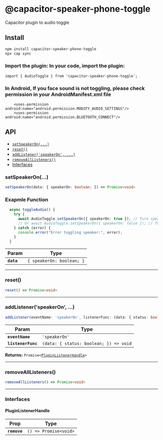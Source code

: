 # @capacitor-speaker-phone-toggle

Capacitor plugin to audio toggle

## Install

```bash
npm install capacitor-speaker-phone-toggle
npx cap sync
```
 ### Import the plugin: In your code, import the plugin:

```
import { AudioToggle } from 'capacitor-speaker-phone-toggle';
```
### In Android, If you face sound is not toggling, please check permission in your AndroidManifest.xml file
```
    <uses-permission android:name="android.permission.MODIFY_AUDIO_SETTINGS"/>
    <uses-permission android:name="android.permission.BLUETOOTH_CONNECT"/>
```
## API

<docgen-index>

* [`setSpeakerOn(...)`](#setspeakeron)
* [`reset()`](#reset)
* [`addListener('speakerOn', ...)`](#addlistenerspeakeron-)
* [`removeAllListeners()`](#removealllisteners)
* [Interfaces](#interfaces)

</docgen-index>

<docgen-api>
<!--Update the source file JSDoc comments and rerun docgen to update the docs below-->

### setSpeakerOn(...)

```typescript
setSpeakerOn(data: { speakerOn: boolean; }) => Promise<void>
```
### Exapmle Function

```typescript
  async toggleAudio() {
    try {
      await AudioToggle.setSpeakerOn({ speakerOn: true }); // Turn speaker on
      // Or await AudioToggle.setSpeakerOn({ speakerOn: false }); // Turn speaker off
    } catch (error) {
      console.error("Error toggling speaker:", error);
    }
  }

```

| Param      | Type                                 |
| ---------- | ------------------------------------ |
| **`data`** | <code>{ speakerOn: boolean; }</code> |

--------------------


### reset()

```typescript
reset() => Promise<void>
```

--------------------


### addListener('speakerOn', ...)

```typescript
addListener(eventName: 'speakerOn', listenerFunc: (data: { status: boolean; }) => void) => Promise<PluginListenerHandle>
```

| Param              | Type                                                 |
| ------------------ | ---------------------------------------------------- |
| **`eventName`**    | <code>'speakerOn'</code>                             |
| **`listenerFunc`** | <code>(data: { status: boolean; }) =&gt; void</code> |

**Returns:** <code>Promise&lt;<a href="#pluginlistenerhandle">PluginListenerHandle</a>&gt;</code>

--------------------


### removeAllListeners()

```typescript
removeAllListeners() => Promise<void>
```

--------------------


### Interfaces


#### PluginListenerHandle

| Prop         | Type                                      |
| ------------ | ----------------------------------------- |
| **`remove`** | <code>() =&gt; Promise&lt;void&gt;</code> |

</docgen-api>

